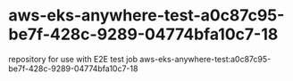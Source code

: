 # aws-eks-anywhere-test-a0c87c95-be7f-428c-9289-04774bfa10c7-18
repository for use with E2E test job aws-eks-anywhere-test:a0c87c95-be7f-428c-9289-04774bfa10c7-18
